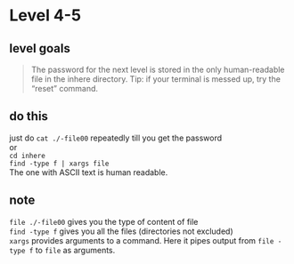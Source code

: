 # Level 4-5


## level goals

> The password for the next level is stored in the only human-readable file in the inhere directory. Tip: if your terminal is messed up, try the “reset” command.


## do this
just do `cat ./-file00` repeatedly till you get the password  
or  
`cd inhere`  
`find -type f | xargs file`  
The one with ASCII text is human readable.

## note
`file ./-file00` gives you the type of content of file  
`find -type f` gives you all the files (directories not excluded)  
`xargs` provides arguments to a command. Here it pipes output from `file -type f` to `file` as arguments.
